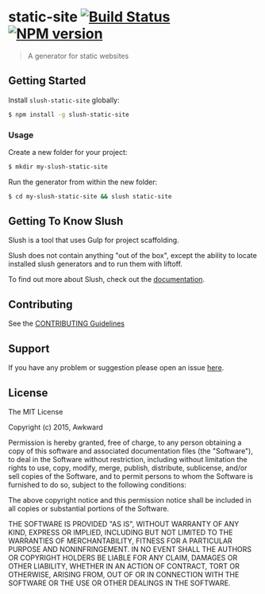 # static-site [![Build Status](https://secure.travis-ci.org/awkward/slush-static-site.png?branch=master)](https://travis-ci.org/awkward/slush-static-site) [![NPM version](https://badge-me.herokuapp.com/api/npm/slush-static-site.png)](http://badges.enytc.com/for/npm/slush-static-site)

> A generator for static websites


## Getting Started

Install `slush-static-site` globally:

```bash
$ npm install -g slush-static-site
```

### Usage

Create a new folder for your project:

```bash
$ mkdir my-slush-static-site
```

Run the generator from within the new folder:

```bash
$ cd my-slush-static-site && slush static-site
```

## Getting To Know Slush

Slush is a tool that uses Gulp for project scaffolding.

Slush does not contain anything "out of the box", except the ability to locate installed slush generators and to run them with liftoff.

To find out more about Slush, check out the [documentation](https://github.com/klei/slush).

## Contributing

See the [CONTRIBUTING Guidelines](https://github.com/awkward/slush-static-site/blob/master/CONTRIBUTING.md)

## Support
If you have any problem or suggestion please open an issue [here](https://github.com/awkward/slush-static-site/issues).

## License 

The MIT License

Copyright (c) 2015, Awkward

Permission is hereby granted, free of charge, to any person
obtaining a copy of this software and associated documentation
files (the "Software"), to deal in the Software without
restriction, including without limitation the rights to use,
copy, modify, merge, publish, distribute, sublicense, and/or sell
copies of the Software, and to permit persons to whom the
Software is furnished to do so, subject to the following
conditions:

The above copyright notice and this permission notice shall be
included in all copies or substantial portions of the Software.

THE SOFTWARE IS PROVIDED "AS IS", WITHOUT WARRANTY OF ANY KIND,
EXPRESS OR IMPLIED, INCLUDING BUT NOT LIMITED TO THE WARRANTIES
OF MERCHANTABILITY, FITNESS FOR A PARTICULAR PURPOSE AND
NONINFRINGEMENT. IN NO EVENT SHALL THE AUTHORS OR COPYRIGHT
HOLDERS BE LIABLE FOR ANY CLAIM, DAMAGES OR OTHER LIABILITY,
WHETHER IN AN ACTION OF CONTRACT, TORT OR OTHERWISE, ARISING
FROM, OUT OF OR IN CONNECTION WITH THE SOFTWARE OR THE USE OR
OTHER DEALINGS IN THE SOFTWARE.

